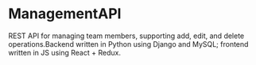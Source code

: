 # ManagementAPI
REST API for managing team members, supporting add, edit, and delete operations.Backend written in Python using Django and MySQL; frontend written in JS using React + Redux.
